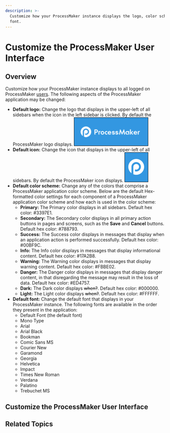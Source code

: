 ```yaml
---
description: >-
  Customize how your ProcessMaker instance displays the logo, color scheme, and
  font.
---
```


# Customize the ProcessMaker User Interface

## Overview

Customize how your ProcessMaker instance displays to all logged on ProcessMaker [users](add-users/what-is-a-user.md). The following aspects of the ProcessMaker application may be changed:

* **Default logo:** Change the logo that displays in the upper-left of all sidebars when the icon in the left sidebar is clicked. By default the ProcessMaker logo displays. ![](../.gitbook/assets/logo-processmaker-custom-ui-admin.png) 
* **Default icon:** Change the icon that displays in the upper-left of all sidebars. By default the ProcessMaker icon displays. ![](../.gitbook/assets/icon-processmaker-custom-ui-admin.png) 
* **Default color scheme:** Change any of the colors that comprise a ProcessMaker application color scheme. Below are the default Hex-formatted color settings for each component of a ProcessMaker application color scheme and how each is used in the color scheme:
  * **Primary:** The Primary color displays in all sidebars. Default hex color: \#3397E1.
  * **Secondary:** The Secondary color displays in all primary action buttons in pages and screens, such as the **Save** and **Cancel** buttons. Default hex color: \#788793.
  * **Success:** The Success color displays in messages that display when an application action is performed successfully. Default hex color: \#00BF9C.
  * **Info:** The Info color displays in messages that display informational content. Default hex color: \#17A2B8.
  * **Warning:** The Warning color displays in messages that display warning content. Default hex color: \#FBBE02.
  * **Danger:** The Danger color displays in messages that display danger content, in that disregarding the message may result in the loss of data. Default hex color: \#ED4757.
  * **Dark:** The Dark color displays ~~when?~~. Default hex color: \#000000.
  * **Light:** The Light color displays ~~when?~~. Default hex color: \#FFFFFF.
* **Default font:** Change the default font that displays in your ProcessMaker instance. The following fonts are available in the order they present in the application:
  * Default Font \(the default font\)
  * Mono Type
  * Arial
  * Arial Black
  * Bookman
  * Comic Sans MS
  * Courier New
  * Garamond
  * Georgia
  * Helvetica
  * Impact
  * Times New Roman
  * Verdana
  * Palatino
  * Trebuchet MS

## Customize the ProcessMaker User Interface



## Related Topics



